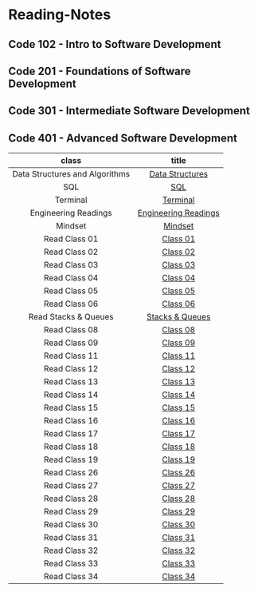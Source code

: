 # Reading-Notes

## Code 102 - Intro to Software Development

## Code 201 - Foundations of Software Development

## Code 301 - Intermediate Software Development

## Code 401 - Advanced Software Development

|           class                |             title           |
|          :-----:               |             :---:           |
| Data Structures and Algorithms | [Data Structures](DataStructures/DataStructures.md) |
|             SQL                | [SQL](./SQL/Sql.md)         |
|          Terminal              |  [Terminal](./Terminal/Terminal.md)  |
|Engineering Readings            | [Engineering Readings](./EngineeringReadings/EngineeringReadings.md)          |
|        Mindset                 |     [Mindset](./Mindset/Mindset.md)|
|        Read Class 01           |     [Class 01](./ReadClass01/README.md)|
|        Read Class 02           |     [Class 02](./ReadClass02/README.md)|
|        Read Class 03           |     [Class 03](./ReadClass03/README.md)|
|        Read Class 04           |     [Class 04](./ReadClass04/README.md)|
|        Read Class 05           |     [Class 05](./ReadClass05/README.md)|
|        Read Class 06           |     [Class 06](./ReadClass06/README.md)|
|    Read Stacks & Queues        |     [Stacks & Queues](./Stacks&Queues/README.md)|
|        Read Class 08           |     [Class 08](./ReadClass08/README.md)|
|        Read Class 09           |     [Class 09](./ReadClass09/README.md)|
|        Read Class 11           |     [Class 11](./ReadClass11/README.md)|
|        Read Class 12           |     [Class 12](./ReadClass12/README.md)|
|        Read Class 13           |     [Class 13](./ReadClass13/README.md)|
|        Read Class 14           |     [Class 14](./ReadClass14/README.md)|
|        Read Class 15           |     [Class 15](./ReadClass15/README.md)|
|        Read Class 16           |     [Class 16](./ReadClass16/README.md)|
|        Read Class 17           |     [Class 17](./ReadClass17/README.md)|
|        Read Class 18           |     [Class 18](./ReadClass18/README.md)|
|        Read Class 19           |     [Class 19](./ReadClass19/README.md)|
|        Read Class 26           |     [Class 26](./ReadClass26/README.md)|
|        Read Class 27           |     [Class 27](./ReadClass27/README.md)|
|        Read Class 28           |     [Class 28](./ReadClass28/README.md)|
|        Read Class 29           |     [Class 29](./ReadClass29/README.md)|
|        Read Class 30           |     [Class 30](./ReadClass30/README.md)|
|        Read Class 31           |     [Class 31](./ReadClass31/README.md)|
|        Read Class 32           |     [Class 32](./ReadClass32/README.md)|
|        Read Class 33           |     [Class 33](./ReadClass33/README.md)|
|        Read Class 34           |     [Class 34](./ReadClass34/README.md)|
